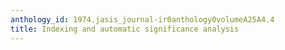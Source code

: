 ```yaml
---
anthology_id: 1974.jasis_journal-ir0anthology0volumeA25A4.4
title: Indexing and automatic significance analysis
---
```

